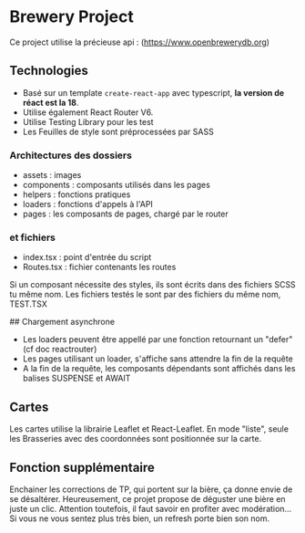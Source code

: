 # Brewery Project

Ce project utilise la précieuse api : (https://www.openbrewerydb.org)

## Technologies
- Basé sur un template `create-react-app` avec typescript, **la version de réact est la 18**.
- Utilise également React Router V6.
- Utilise Testing Library pour les test
- Les Feuilles de style sont préprocessées par SASS

### Architectures des dossiers 
- assets : images
- components : composants utilisés dans les pages
- helpers : fonctions pratiques
- loaders : fonctions d'appels à l'API
- pages : les composants de pages, chargé par le router

### et fichiers
- index.tsx : point d'entrée du script
- Routes.tsx : fichier contenants les routes  

Si un composant nécessite des styles, ils sont écrits dans des fichiers SCSS tu même nom. 
Les fichiers testés le sont par des fichiers du même nom, TEST.TSX

## Chargement asynchrone

- Les loaders peuvent être appellé par une fonction retournant un "defer" (cf doc reactrouter)
- Les pages utilisant un loader, s'affiche sans attendre la fin de la requête
- A la fin de la requête, les composants dépendants sont affichés dans les balises SUSPENSE et AWAIT

## Cartes 
Les cartes utilise la librairie Leaflet et React-Leaflet.
En mode "liste", seule les Brasseries avec des coordonnées sont positionnée sur la carte.

## Fonction supplémentaire

Enchainer les corrections de TP, qui portent sur la bière, ça donne envie de se désaltérer.
Heureusement, ce projet propose de déguster une bière en juste un clic.
Attention toutefois, il faut savoir en profiter avec modération... 
Si vous ne vous sentez plus très bien, un refresh porte bien son nom.
